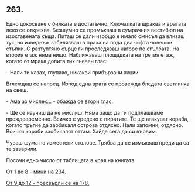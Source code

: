 ## 263.

Едно докосване с билката е достатъчно. Ключалката щраква и
вратата леко се открехва. Безшумно се промъкваш в сумрачния
вестибюл на изоставената къща. Питаш се дали изобщо е имало
смисъл да влизаш тук, но изведнъж забелязваш в праха на пода два
чифта човешки стъпки. С разтуптяно сърце ги проследяваш нагоре по
стълбата. На втория етаж няма нищо. Наближаваш площадката на
третия етаж, когато от мрака долита тих гневен глас:

\- Нали ти казах, глупако, никакви прибързани акции!

Вглеждаш се напред. Изпод една врата се провежда бледата
светлинка на свещ.

\- Ама аз мислех... - обажда се втори глас.

\- Ще се научиш да не мислиш! Няма защо да ги подплашваме
преждевременно. Всичко е уредено с пиратите. Те ще атакуват
кораба, когато тръгне да заобикаля острова отдясно. Нали запомни,
отдясно. Всички кораби заобикалят оттам. Хайде сега да си вървим.

Чуваш шума на изместени столове. Трябва да се измъкваш преди да
са те заварили. 

Посочи едно число от таблицата в края на книгата.

[От 1 до 8 - мини на 234.](./234)

[От 9 до 12 - прехвърли се на 178.](./178)
